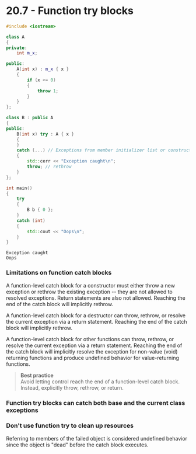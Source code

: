 # 20.7 - Function try blocks

```c++
#include <iostream>

class A
{
private:
    int m_x;

public:
    A(int x) : m_x { x }
    {
        if (x <= 0)
        {
            throw 1;
        }
    }
};

class B : public A
{
public:
    B(int x) try : A { x }
    {
    }
    catch (...) // Exceptions from member initializer list or constructor body are caught here
    {
        std::cerr << "Exception caught\n";
        throw; // rethrow
    }
};

int main()
{
    try
    {
        B b { 0 };
    }
    catch (int)
    {
        std::cout << "Oops\n";
    }
}
```

```
Exception caught
Oops
```

### Limitations on function catch blocks
A function-level catch block for a constructor must either throw a new exception or
rethrow the existing exception -- they are not allowed to resolved exceptions. Return
statements are also not allowed. Reaching the end of the catch block will implicitly
rethrow.

A function-level catch block for a destructor can throw, rethrow, or resolve the current
exception via a return statement. Reaching the end of the catch block will implicitly
rethrow.

A function-level catch block for other functions can throw, rethrow, or resolve the
current exception via a return statement. Reaching the end of the catch block will
implicitly resolve the exception for non-value (void) returning functions and produce
undefined behavior for value-returning functions.

> **Best practice**<br>
> Avoid letting control reach the end of a function-level catch block. Instead, explicitly
> throw, rethrow, or return.

### Function try blocks can catch both base and the current class exceptions

### Don't use function try to clean up resources
Referring to members of the failed object is considered undefined behavior since the
object is "dead" before the catch block executes.
